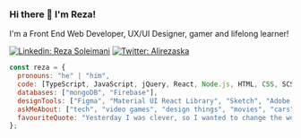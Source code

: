### Hi there 👋   I'm Reza!

I'm a Front End Web Developer, UX/UI Designer, gamer and lifelong learner!

[![Linkedin: Reza Soleimani](https://img.shields.io/badge/-rezaSoleimani-blue?style=flat-square&logo=Linkedin&logoColor=white&link=https://www.linkedin.com/in/rsoleimani/)](https://www.linkedin.com/in/rsoleimani/)
[![Twitter: Alirezaska](https://img.shields.io/twitter/follow/Alirezaska?style=social)](https://twitter.com/Alirezaska)

```javascript
const reza = {
  pronouns: "he" | "him",
  code: [TypeScript, JavaScript, jQuery, React, Node.js, HTML, CSS, SCSS/SASS],
  databases: ["mongoDB", "Firebase"],
  designTools: ["Figma", "Material UI React Library", "Sketch", "Adobe XD", "InVision", "Illustrator"],
  askMeAbout: ["tech", "video games", "design things", "movies", "cars"],
  favouriteQuote: "Yesterday I was clever, so I wanted to change the world. Today I am wise, so I am changing myself."
};
```

<!--
**rezaska/rezaska** is a ✨ _special_ ✨ repository because its `README.md` (this file) appears on your GitHub profile.

Here are some ideas to get you started:

- 🔭 I’m currently working on ...
- 🌱 I’m currently learning ...
- 👯 I’m looking to collaborate on ...
- 🤔 I’m looking for help with ...
- 💬 Ask me about ...
- 📫 How to reach me: ...
- 😄 Pronouns: ...
- ⚡ Fun fact: ...
-->
